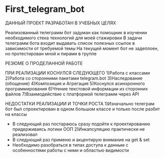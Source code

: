 # First_telegram_bot
ДАННЫЙ ПРОЕКТ РАЗРАБОТАН В УЧЕБНЫХ ЦЕЛЯХ

Реализованный телеграмм бот задуман как помощник в изучении необходимого стека технологий для моей стажировки
В задачи телеграмм бота входит выдавать список полезных ссылок в зависимости от требуемой темы
На текущей момент бот не задеплоен, но протестирован мной и пирами в группе

РЕЗЮМЕ О ПРОДЕЛАННОЙ РАБОТЕ

ПРИ РЕАЛИЗАЦИИ КОСНУЛСЯ СЛЕДУЮЩЕГО
1)Работа с классами
2)Работа со сторонними пакетами telegram.bot
3)Наследование (обощение)
4)Композиция и Агрегация
5)Коснулся асинхронного программирования
6)Чтение текстовой информации из сторонних файлов
7)Взаимодействие с платформой телеграмм через API

НЕДОСТАТКИ РЕАЛИЗАЦИИ И ТОЧКИ РОСТА
1)Изначально телеграм бот был спроектирован в одном большом классе и только после разбит на классы
- В следующий раз постараюсь сразу подойти к проектированию придерживаясь логики ООП
2)Инкапсуляцию практически не реализовал
- В следующий раз применю и акцентирую внимание на get & set
- Необходимо разобраться в типах доступа к данным с особенностями работы с ними и областью видимости
